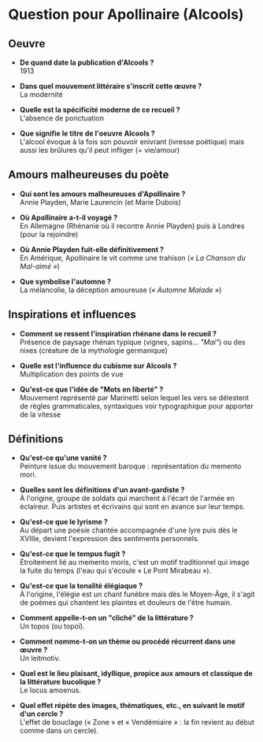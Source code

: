 # Question pour Apollinaire (Alcools)
## Oeuvre

- **De quand date la publication d'Alcools ?**  
1913

- **Dans quel mouvement littéraire s'inscrit cette œuvre ?**  
La modernité

- **Quelle est la spécificité moderne de ce recueil ?**  
L'absence de ponctuation

- **Que signifie le titre de l'oeuvre Alcools ?**  
L'alcool évoque à la fois son pouvoir enivrant (ivresse poétique) mais aussi les brûlures qu'il peut infliger (= vie/amour)

## Amours malheureuses du poète

- **Qui sont les amours malheureuses d'Apollinaire ?**  
Annie Playden, Marie Laurencin (et Marie Dubois)

- **Où Apollinaire a-t-il voyagé ?**  
En Allemagne (Rhénanie où il recontre Annie Playden) puis à Londres (pour la rejoindre)

- **Où Annie Playden fuit-elle définitivement ?**  
En Amérique, Apollinaire le vit comme une trahison (*« La Chanson du Mal-aimé »*)

- **Que symbolise l'automne ?**  
La mélancolie, la déception amoureuse (*« Automne Malade »*)

## Inspirations et influences

- **Comment se ressent l'inspiration rhénane dans le recueil ?**  
Présence de paysage rhénan typique (vignes, sapins... *"Mai"*) ou des nixes (créature de la mythologie germanique)

- **Quelle est l'influence du cubisme sur Alcools ?**  
Multiplication des points de vue

- **Qu'est-ce que l'idée de "Mots en liberté" ?**  
Mouvement représenté par Marinetti selon lequel les vers se délestent de règles grammaticales, syntaxiques voir typographique pour apporter de la vitesse

## Définitions

- **Qu'est-ce qu'une vanité ?**  
Peinture issue du mouvement baroque : représentation du memento mori.

- **Quelles sont les définitions d'un avant-gardiste ?**  
À l'origine, groupe de soldats qui marchent à l'écart de l'armée en éclaireur. Puis artistes et écrivains qui sont en avance sur leur temps.

- **Qu'est-ce que le lyrisme ?**  
Au départ une poésie chantée accompagnée d'une lyre puis dès le XVIIIe, devient l'expression des sentiments personnels.

- **Qu'est-ce que le tempus fugit ?**  
Étroitement lié au memento moris, c'est un motif traditionnel qui image la fuite du temps (l'eau qui s'écoule « Le Pont Mirabeau »).

- **Qu'est-ce que la tonalité élégiaque ?**  
À l'origine, l'élégie est un chant funèbre mais dès le Moyen-Âge, il s'agit de poèmes qui chantent les plaintes et douleurs de l'être humain.

- **Comment appelle-t-on un "cliché" de la littérature ?**  
Un topos (ou topoï).

- **Comment nomme-t-on un thème ou procédé récurrent dans une œuvre ?**  
Un leitmotiv.

- **Quel est le lieu plaisant, idyllique, propice aux amours et classique de la littérature bucolique ?**  
Le locus amoenus.

- **Quel effet répète des images, thématiques, etc., en suivant le motif d'un cercle ?**  
L'effet de bouclage (« Zone » et « Vendémiaire » : la fin revient au début comme dans un cercle).